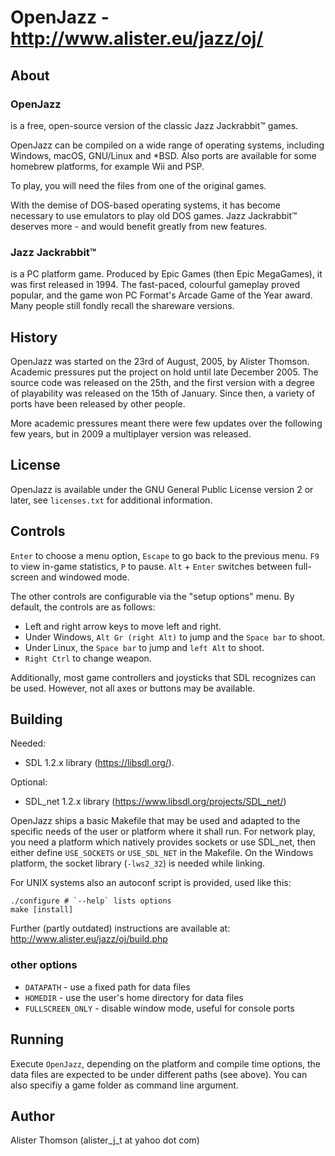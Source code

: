 
# OpenJazz - http://www.alister.eu/jazz/oj/

## About

### OpenJazz

is a free, open-source version of the classic Jazz Jackrabbit™ games.

OpenJazz can be compiled on a wide range of operating systems, including
Windows, macOS, GNU/Linux and *BSD. Also ports are available for some
homebrew platforms, for example Wii and PSP.

To play, you will need the files from one of the original games.

With the demise of DOS-based operating systems, it has become necessary to use
emulators to play old DOS games. Jazz Jackrabbit™ deserves more - and would
benefit greatly from new features.

### Jazz Jackrabbit™

is a PC platform game. Produced by Epic Games (then Epic MegaGames), it was
first released in 1994. The fast-paced, colourful gameplay proved popular,
and the game won PC Format's Arcade Game of the Year award.
Many people still fondly recall the shareware versions.

## History

OpenJazz was started on the 23rd of August, 2005, by Alister Thomson.
Academic pressures put the project on hold until late December 2005.
The source code was released on the 25th, and the first version with a degree
of playability was released on the 15th of January.
Since then, a variety of ports have been released by other people.

More academic pressures meant there were few updates over the following few
years, but in 2009 a multiplayer version was released.

## License

OpenJazz is available under the GNU General Public License version 2 or later,
see `licenses.txt` for additional information.

## Controls

`Enter` to choose a menu option, `Escape` to go back to the previous menu.
`F9` to view in-game statistics, `P` to pause.
`Alt` + `Enter` switches between full-screen and windowed mode.

The other controls are configurable via the "setup options" menu.
By default, the controls are as follows:

- Left and right arrow keys to move left and right.
- Under Windows, `Alt Gr (right Alt)` to jump and the `Space bar` to shoot.
- Under Linux, the `Space bar` to jump and `left Alt` to shoot.
- `Right Ctrl` to change weapon.

Additionally, most game controllers and joysticks that SDL recognizes can be
used. However, not all axes or buttons may be available.

## Building

Needed:
- SDL 1.2.x library (https://libsdl.org/).

Optional:
- SDL_net 1.2.x library (https://www.libsdl.org/projects/SDL_net/)

OpenJazz ships a basic Makefile that may be used and adapted to the specific
needs of the user or platform where it shall run. For network play, you need a
platform which natively provides sockets or use SDL_net, then either define
`USE_SOCKETS` or `USE_SDL_NET` in the Makefile. On the Windows platform, the
socket library (`-lws2_32`) is needed while linking.

For UNIX systems also an autoconf script is provided, used like this:

    ./configure # `--help` lists options
    make [install]

Further (partly outdated) instructions are available at:
http://www.alister.eu/jazz/oj/build.php

### other options

- `DATAPATH` - use a fixed path for data files
- `HOMEDIR` - use the user's home directory for data files
- `FULLSCREEN_ONLY` - disable window mode, useful for console ports

## Running

Execute `OpenJazz`, depending on the platform and compile time options, the
data files are expected to be under different paths (see above). You can
also specifiy a game folder as command line argument.

## Author

Alister Thomson (alister_j_t at yahoo dot com)
